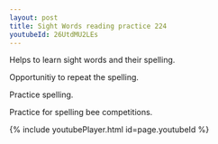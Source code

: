 ```yaml
---
layout: post
title: Sight Words reading practice 224
youtubeId: 26UtdMU2LEs
---
```

 
 
Helps to learn sight words and their spelling.

Opportunitiy to repeat the spelling. 

Practice spelling. 
 
Practice for spelling bee competitions. 
 
{% include youtubePlayer.html id=page.youtubeId %}
 
 
